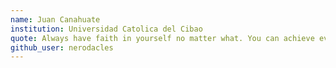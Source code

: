 ```yaml
---
name: Juan Canahuate
institution: Universidad Catolica del Cibao
quote: Always have faith in yourself no matter what. You can achieve everything you set your mind to.
github_user: nerodacles
---
```

